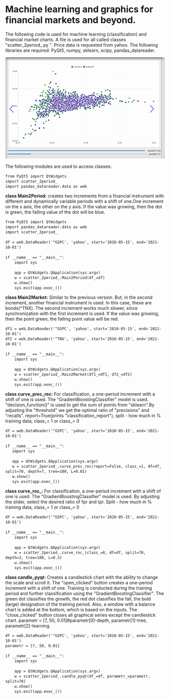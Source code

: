 # Machine learning and graphics for financial markets and beyond.

The following code is used for machine learning (classification) and financial market charts.
A file is used for all called classes "scatter_2period_.py ". Price data is requested from yahoo.
The following libraries are required: PyQt5, numpy, sklearn, scipy, pandas_datareader.

![Visually, everything looks like this](https://github.com/quant12345/Machine-Learning-in-Finance/blob/980b7b23d86cad6019950e8c586983d6a88336d1/chart.gif)

The following modules are used to access classes:
```
from PyQt5 import QtWidgets
import scatter_2period_
import pandas_datareader.data as web
```

**class Main2Period:** 
creates two increments from a financial instrument with different and dynamically variable
periods with a shift of one.One increment on the x axis, the other on the y axis. If the value was growing, then the dot is green, the falling value
of the dot will be blue.
```
from PyQt5 import QtWidgets
import pandas_datareader.data as web
import scatter_2period_

df = web.DataReader('^GSPC', 'yahoo', start='2010-05-15', end='2021-10-01')

if __name__ == "__main__":
    import sys

    app = QtWidgets.QApplication(sys.argv)
    w = scatter_2period_.Main2Period(df_=df)
    w.show()
    sys.exit(app.exec_())
```
**class Main2Market:**
Similar to the previous version. But, in the second increment, another financial instrument is used. In this case, these are bonds(^TNX). The second increment
works much slower, since synchronization with the first increment is used. If the value was growing, then the point green, the falling
point value will be red.
```
df1 = web.DataReader('^GSPC', 'yahoo', start='2010-05-15', end='2021-10-01')
df2 = web.DataReader('^TNX', 'yahoo', start='2010-05-15', end='2021-10-01')

if __name__ == "__main__":
    import sys

    app = QtWidgets.QApplication(sys.argv)
    w = scatter_2period_.Main2Market(df1_=df1, df2_=df2)
    w.show()
    sys.exit(app.exec_())
```
**class curve_prec_rec:**
For classification, a one-period increment with a shift of one is used. The "GradientBoostingClassifier" model is used.
"decision_function()" is used to get the sum of points from "sklearn".By adjusting the "threshold" we get the optimal ratio of "precisions" and "recalls".
report=True(prints "classification_report"), split - how much in % training data, class_= 1 or class_= 0
```
df = web.DataReader('^GSPC', 'yahoo', start='2010-05-15', end='2021-10-01')

if __name__ == "__main__":
   import sys

   app = QtWidgets.QApplication(sys.argv)
   w = scatter_2period_.curve_prec_rec(report=False, class_=1, df=df, split=70, depth=7, tree=100, L=0.01)
   w.show()
   sys.exit(app.exec_())
```
**class curve_roc_:**
For classification, a one-period increment with a shift of one is used. The "GradientBoostingClassifier" model is used.
By adjusting the slider, select the desired ratio of fpr and tpr. Split - how much in % training data, class_= 1 or class_= 0

```
df = web.DataReader('^GSPC', 'yahoo', start='2020-05-15', end='2021-10-01')

if __name__ == "__main__":
    import sys

    app = QtWidgets.QApplication(sys.argv)
    w = scatter_2period_.curve_roc_(class_=0, df=df, split=70, depth=3, tree=100, L=0.3)
    w.show()
    sys.exit(app.exec_())
```
**class candle_pyqt:**
Creates a candlestick chart with the ability to change the scale and scroll it. The "open_clicked" button creates a one-period increment with a shift of one.
Training is conducted during the training period and further classification using the "GradientBoostingClassifier". The green dot classifies the growth, the red dot classifies the fall, the bold (large) designation of the training period. Also, a window with a balance chart is added at the bottom, which is based on the inputs. The "close_clicked" button closes all graphical series except the candlestick chart.
parametr = [7, 50, 0.01]#parametr[0]-depth, parametr[1]-tree, parametr[2]-learning.
```
df = web.DataReader('^GSPC', 'yahoo', start='2010-05-15', end='2021-10-01')
parametr = [7, 50, 0.01]

if __name__ == "__main__":
    import sys

    app = QtWidgets.QApplication(sys.argv)
    w = scatter_2period_.candle_pyqt(df_=df, parametr_=parametr, split=70)
    w.show()
    sys.exit(app.exec_())
```
